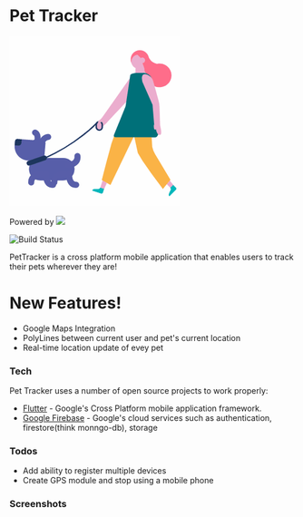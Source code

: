 # Pet Tracker

![](readme_files/gifs/logo_animation.gif)

Powered by
![](https://raw.githubusercontent.com/flutter/website/master/src/_assets/image/flutter-lockup.png)

![Build Status](https://travis-ci.org/joemccann/dillinger.svg?branch=master)

PetTracker is a cross platform mobile application that enables users to track their pets wherever they are!

# New Features!
 - Google Maps Integration
 - PolyLines between current user and pet's current location
 - Real-time location update of evey pet
### Tech

Pet Tracker uses a number of open source projects to work properly:

* [Flutter](https://flutter.dev/) - Google's Cross Platform mobile application framework.
* [Google Firebase](https://firebase.google.com/) - Google's cloud services such as authentication, firestore(think monngo-db), storage

### Todos

 - Add ability to register multiple devices
 - Create GPS module and stop using a mobile phone

### Screenshots

